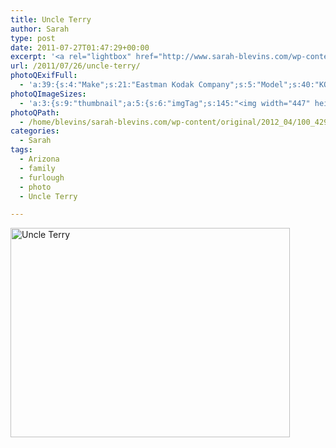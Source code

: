 ```yaml
---
title: Uncle Terry
author: Sarah
type: post
date: 2011-07-27T01:47:29+00:00
excerpt: '<a rel="lightbox" href="http://www.sarah-blevins.com/wp-content/main/2012_04/100_4298.jpg" title="Uncle Terry"><img width="447" height="335" alt="Uncle Terry" src="http://www.sarah-blevins.com/wp-content/thumbnail/2012_04/100_4298.jpg" class="photoQexcerpt photoQLinkImg" /></a>'
url: /2011/07/26/uncle-terry/
photoQExifFull:
  - 'a:39:{s:4:"Make";s:21:"Eastman Kodak Company";s:5:"Model";s:40:"KODAK EASYSHARE C813 ZOOM DIGITAL CAMERA";s:11:"Orientation";s:17:"1: Normal (0 deg)";s:11:"xResolution";s:27:"480 dots per ResolutionUnit";s:11:"yResolution";s:27:"480 dots per ResolutionUnit";s:14:"ResolutionUnit";s:4:"Inch";s:8:"Software";s:40:"KODAK EASYSHARE C813 ZOOM DIGITAL CAMERA";s:12:"ExposureTime";s:8:"1/64 sec";s:7:"FNumber";s:5:"f/2.7";s:15:"ExposureProgram";s:7:"Program";s:15:"ISOSpeedRatings";s:3:"200";s:11:"ExifVersion";s:12:"version 2.21";s:16:"DateTimeOriginal";s:19:"2011:07:26 18:47:29";s:17:"DateTimedigitized";s:19:"2011:07:26 18:47:29";s:17:"ShutterSpeedValue";s:8:"1/63 sec";s:13:"ApertureValue";s:5:"f/2.7";s:17:"ExposureBiasValue";s:4:"0 EV";s:16:"MaxApertureValue";s:5:"f/2.7";s:12:"MeteringMode";s:13:"Multi-Segment";s:11:"LightSource";s:15:"Unknown or Auto";s:5:"Flash";s:16:"Flash, Auto-Mode";s:11:"FocalLength";s:4:"6 mm";s:15:"FlashPixVersion";s:9:"version 1";s:10:"ColorSpace";s:4:"sRGB";s:14:"ExifImageWidth";s:11:"3296 pixels";s:15:"ExifImageHeight";s:11:"2472 pixels";s:13:"ExposureIndex";s:3:"200";s:13:"SensingMethod";s:35:"Unknown: One Chip Color Area Sensor";s:10:"FileSource";s:20:"Digital Still Camera";s:9:"SceneType";s:21:"Directly Photographed";s:12:"ExposureMode";s:1:"0";s:12:"WhiteBalance";s:1:"0";s:16:"DigitalZoomRatio";s:1:"0";s:16:"SceneCaptureMode";s:1:"0";s:11:"GainControl";s:1:"2";s:8:"Contrast";s:1:"0";s:10:"Saturation";s:1:"0";s:9:"Sharpness";s:1:"0";s:20:"FocalLength35mmEquiv";s:0:"";}'
photoQImageSizes:
  - 'a:3:{s:9:"thumbnail";a:5:{s:6:"imgTag";s:145:"<img width="447" height="335" alt="Uncle Terry" src="http://www.sarah-blevins.com/wp-content/thumbnail/2012_04/100_4298.jpg" class="PhotoQImg" />";s:6:"imgUrl";s:70:"http://www.sarah-blevins.com/wp-content/thumbnail/2012_04/100_4298.jpg";s:7:"imgPath";s:73:"/home/blevins/sarah-blevins.com/wp-content/thumbnail/2012_04/100_4298.jpg";s:8:"imgWidth";s:3:"447";s:9:"imgHeight";s:3:"335";}s:4:"main";a:5:{s:6:"imgTag";s:140:"<img width="700" height="525" alt="Uncle Terry" src="http://www.sarah-blevins.com/wp-content/main/2012_04/100_4298.jpg" class="PhotoQImg" />";s:6:"imgUrl";s:65:"http://www.sarah-blevins.com/wp-content/main/2012_04/100_4298.jpg";s:7:"imgPath";s:68:"/home/blevins/sarah-blevins.com/wp-content/main/2012_04/100_4298.jpg";s:8:"imgWidth";s:3:"700";s:9:"imgHeight";s:3:"525";}s:8:"original";a:5:{s:6:"imgTag";s:146:"<img width="3296" height="2472" alt="Uncle Terry" src="http://www.sarah-blevins.com/wp-content/original/2012_04/100_4298.jpg" class="PhotoQImg" />";s:6:"imgUrl";s:69:"http://www.sarah-blevins.com/wp-content/original/2012_04/100_4298.jpg";s:7:"imgPath";s:72:"/home/blevins/sarah-blevins.com/wp-content/original/2012_04/100_4298.jpg";s:8:"imgWidth";s:4:"3296";s:9:"imgHeight";s:4:"2472";}}'
photoQPath:
  - /home/blevins/sarah-blevins.com/wp-content/original/2012_04/100_4298.jpg
categories:
  - Sarah
tags:
  - Arizona
  - family
  - furlough
  - photo
  - Uncle Terry

---
```

<a rel="lightbox" href="http://www.sarah-blevins.com/wp-content/original/2012_04/100_4298.jpg" title="Uncle Terry"><img width="447" height="335" alt="Uncle Terry" src="http://www.sarah-blevins.com/wp-content/thumbnail/2012_04/100_4298.jpg" class="photoQcontent photoQLinkImg" /></a>

<div class="photoQDescr">
</div>